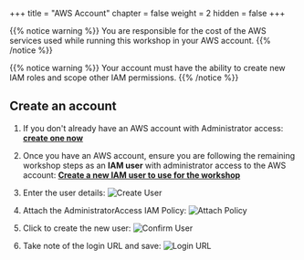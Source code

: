 +++
title = "AWS Account"
chapter = false
weight = 2
hidden = false
+++

{{% notice warning %}}
You are responsible for the cost of the AWS services used while running this workshop in your AWS account.
{{% /notice %}}

{{% notice warning %}}
Your account must have the ability to create new IAM roles and scope other IAM permissions.
{{% /notice %}}


## Create an account 


1. If you don't already have an AWS account with Administrator access: <a href="http://docs.aws.amazon.com/connect/latest/adminguide/gettingstarted.html#sign-up-for-aws" target="_blank">**create one now**</a>

2. Once you have an AWS account, ensure you are following the remaining workshop steps
as an **IAM user** with administrator access to the AWS account: <a href="https://console.aws.amazon.com/iam/home?region=us-east-1#/users$new" target="_blank">**Create a new IAM user to use for the workshop**</a>

1. Enter the user details:
![Create User](/images/getting_started/iam-1-create-user.png)

4. Attach the AdministratorAccess IAM Policy:
![Attach Policy](/images/getting_started/iam-2-attach-policy.png)

5. Click to create the new user:
![Confirm User](/images/getting_started/iam-3-create-user.png)

6. Take note of the login URL and save:
![Login URL](/images/getting_started/iam-4-save-url.png)

